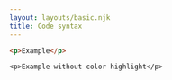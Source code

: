 ```yaml
---
layout: layouts/basic.njk
title: Code syntax
---
```


```html
<p>Example</p>
```

```
<p>Example without color highlight</p>
```
